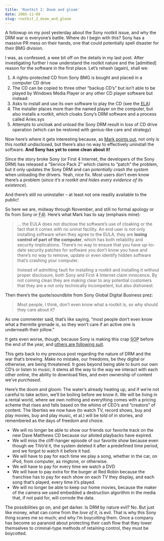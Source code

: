 ```yaml
---
title: 'Rootkit 2: Doom and gloom'
date: 2005-11-09
slug: rootkit_2_doom_and_gloom
---
```

<p>A followup on my post yesterday about the Sony rootkit issue, and why the DRM war is everyone&#8217;s battle. 
Where do I begin with this? Sony has a massive PR mess on their hands, one that could potentially spell disaster for their BMG division.</p>

<p>I was, as confessed, a wee bit off on the details in my last post. After investigating further I now understand the rootkit nature and the [admitted] reason for the software in the first place. Let&#8217;s rehash (again), shall we:</p>

<ol>
<li>A rights-protected CD from Sony BMG is bought and placed in a computer CD drive</li>
<li>The CD can be copied to three other &#8220;backup CD&#8217;s&#8221; but isn&#8217;t able to be played by Windows Media Player or any other CD player software but instead:</li>
<li>Asks to install and use its own software to play the CD (see the <a href="http://www.sysinternals.com/blog/sony-eula.htm">ELA</a>)</li>
<li>The installer places more than the named player on the computer, but also installs a rootkit, which cloaks Sony&#8217;s DRM software and a process called Aries.sys</li>
<li>Attempts to uncloak and unload the Sony DRM result in loss of CD drive operation (which can be restored with genius-like care and strategy)</li>
</ol>

<p>Now here&#8217;s where it gets interesting because, as <a href="http://www.sysinternals.com/blog/2005/11/more-on-sony-dangerous-decloaking.html">Mark points out</a>, not only is this rootkit undisclosed, but there&#8217;s also no way to effectively uninstall the software. <strong>And Sony has yet to come clean about it!</strong></p>

<p>Since the story broke Sony (or First 4 Internet, the developers of the Sony DRM) has released a &#8220;Service Pack 2&#8221; which claims to &#8220;patch&#8221; the problem, but it only updates the Sony DRM and can <em>potentially crash the system</em> when unloading the drivers. Yeah, nice fix. Most users don&#8217;t even know there&#8217;s a problem (<em>since it&#8217;s a rootkit and hides every evidence of its existence</em>).</p>

<p>And there&#8217;s still no uninstaller &#8211; at least not one readily available to the public!</p>

<p>So here we are, midway through November, and still no formal apology or fix from Sony or <abbr title="First 4 Internet">F4I</abbr>. Here&#8217;s what Mark has to say (emphasis mine):</p>

<blockquote>
  <p>&#8230; the EULA does not disclose the software’s use of cloaking or the fact that it comes with no uninst facility. An end user is not only installing software when they agree to the EULA, they are <strong>losing control of part of the computer</strong>, which has both reliability and security implications. There&#8217;s no way to ensure that you have up-to-date security patches for software you don&#8217;t know you have and there&#8217;s no way to remove, update or even identify hidden software that&#8217;s crashing your computer.</p>
  
  <p>Instead of admitting fault for installing a rootkit and installing it without proper disclosure, both Sony and First 4 Internet claim innocence. By not coming clean they are making clear to any potential customers that they are a not only technically incompetent, but also dishonest.</p>
</blockquote>

<p>Then there&#8217;s the quote/soundbite from Sony Global Digital Business prez:</p>

<blockquote>
  <p>Most people, I think, don’t even know what a rootkit is, so why should they care about it?</p>
</blockquote>

<p>As one commenter said, that&#8217;s like saying, &#8220;most people don&#8217;t even know what a thermite grenade is, so they won&#8217;t care if an active one is underneath their pillow.&#8221;</p>

<p>It gets even worse, though, because Sony is making this crap <abbr title="Standard Operating Procedure">SOP</abbr> before the end of the year, and <a href="http://www.xcp-aurora.com/press_article.aspx?art=aug_05_art3">others are following suit</a>.</p>

<p>This gets back to my previous post regarding the nature of DRM and the war that&#8217;s brewing. Make no mistake, our freedoms, be they digital or otherwise, are being threatened. It goes beyond being able to burn our own CD&#8217;s or listen to music; it stems all the way to the way we interact with each other online, the ability to download files, and even ownership of content we&#8217;ve <em>purchased</em>.</p>

<p>Here&#8217;s the doom and gloom: The water&#8217;s already heating up, and if we&#8217;re not careful to take action, we&#8217;ll be boiling before we know it. We will be living in a rental world, where we own nothing and everything comes with a pricing scheme that rises and falls based on the whims of CEO&#8217;s and &#8220;creators&#8221; of content. The liberties we now have (to watch TV, record shows, buy and play movies, buy and play music, et al.) will be told of in stories, and remembered as the days of freedom and choice.</p>

<ul>
<li>We will no longer be able to show our friends our favorite track on the new Dave Matthews CD because our alloted playbacks have expired.</li>
<li>We will miss the cliff-hanger episode of our favorite show because even though we TiVo&#8217;d it, the system deleted it after a predefined time period, and we forgot to watch it before it had.</li>
<li>We will have to pay for each time we play a song, whether in the car, on iPod, from computer, as ringtone, or otherwise.</li>
<li>We will have to pay for every time we watch a DVD</li>
<li>We will have to pay extra for the burger at Red Robin because the franchise has to pay for each show on each TV they display, and each song that&#8217;s played, every time it&#8217;s played.</li>
<li>We will no longer be able to keep our home movies, because the maker of the camera we used embedded a destruction algorithm in the media that, if not paid for, will corrode the data.</li>
</ul>

<p>The possibilities go on, and get darker. Is DRM by nature evil? No. But just like money, what can come from the <em>love of it</em>, is evil. That is why this Sony thing scares me so much; and why I&#8217;m boycotting them. Once a company has become so paranoid about protecting their cash flow that they lower themselves to criminal-type methods of retaining control, they must be boycotted.</p>